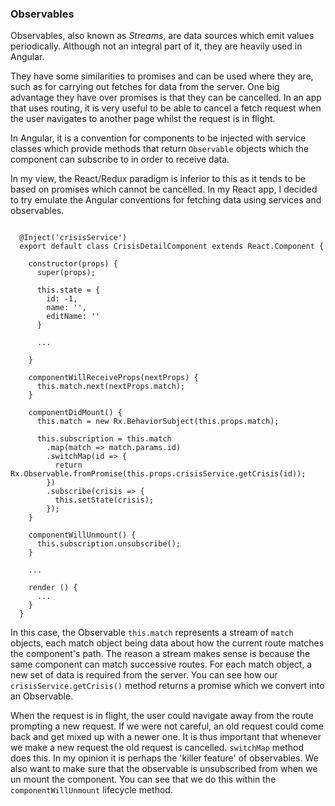 ### Observables
Observables, also known as *Streams*, are data sources which emit values periodically.
Although not an integral part of it, they are heavily used in Angular.

They have some similarities to promises and can be used where they are, such as for carrying out fetches for data from the server.
One big advantage they have over promises is that they can be cancelled.
In an app that uses routing, it is very useful to be able to cancel a fetch request when the user navigates to another page whilst the request is in flight.

In Angular, it is a convention for components to be injected with service classes which provide methods that return `Observable` objects which the component can subscribe to in order to receive data. 

In my view, the React/Redux paradigm is inferior to this as it tends to be based on promises which cannot be cancelled.
In my React app, I decided to try emulate the Angular conventions for fetching data using services and observables.

```

  @Inject('crisisService')
  export default class CrisisDetailComponent extends React.Component {

    constructor(props) {
      super(props);

      this.state = {
        id: -1,
        name: '',
        editName: ''
      }

      ...

    }

    componentWillReceiveProps(nextProps) {
      this.match.next(nextProps.match);
    }

    componentDidMount() {
      this.match = new Rx.BehaviorSubject(this.props.match);

      this.subscription = this.match
        .map(match => match.params.id) 
        .switchMap(id => {
          return Rx.Observable.fromPromise(this.props.crisisService.getCrisis(id)); 
        })
        .subscribe(crisis => {
          this.setState(crisis);
        });
    }

    componentWillUnmount() {
      this.subscription.unsubscribe();
    }

    ...

    render () {
      ... 
    }
  }
```
In this case, the Observable `this.match` represents a stream of `match` objects, each match object being data about how the current route matches the component's path. The reason a stream makes sense is because the same component can match successive routes.
For each match object, a new set of data is required from the server. You can see how our `crisisService.getCrisis()` method returns a promise which we convert into an Observable.

When the request is in flight, the user could navigate away from the route prompting a new request. If we were not careful, an old request could come back and get mixed up with a newer one. It is thus important that whenever we make a new request the old request is cancelled. `switchMap` method does this. In my opinion it is perhaps the 'killer feature' of observables.
We also want to make sure that the observable is unsubscribed from when we un mount the component. You can see that we do this within the `componentWillUnmount` lifecycle method.

